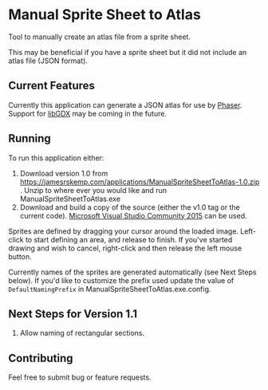 # Manual Sprite Sheet to Atlas
Tool to manually create an atlas file from a sprite sheet.

This may be beneficial if you have a sprite sheet but it did not include an atlas file (JSON format).

## Current Features
Currently this application can generate a JSON atlas for use by [Phaser](http://phaser.io/). Support for [libGDX](https://libgdx.badlogicgames.com/) may be coming in the future.

## Running
To run this application either:

1. Download version 1.0 from https://jamesrskemp.com/applications/ManualSpriteSheetToAtlas-1.0.zip . Unzip to where ever you would like and run ManualSpriteSheetToAtlas.exe
2. Download and build a copy of the source (either the v1.0 tag or the current code). [Microsoft Visual Studio Community 2015](https://www.visualstudio.com/en-us/products/visual-studio-community-vs.aspx) can be used.

Sprites are defined by dragging your cursor around the loaded image. Left-click to start defining an area, and release to finish. If you've started drawing and wish to cancel, right-click and then release the left mouse button.

Currently names of the sprites are generated automatically (see Next Steps below). If you'd like to customize the prefix used update the value of `DefaultNamingPrefix` in ManualSpriteSheetToAtlas.exe.config.

## Next Steps for Version 1.1
1. Allow naming of rectangular sections.

## Contributing
Feel free to submit bug or feature requests.
